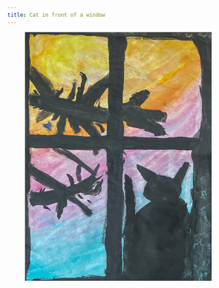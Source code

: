 ```yaml
---
title: Cat in front of a window
---
```

<figure>
<img src="/img/emil-drawing/IMG_6910.jpg" alt="A black cat sitting in front of a window watching the yellow-orange-cyan sky and black tree branches.">
</figure>